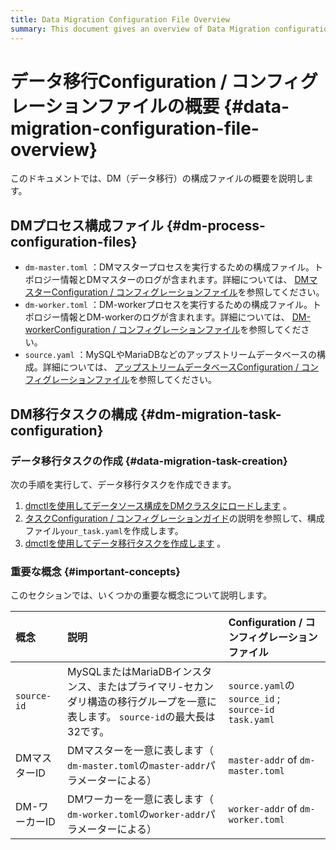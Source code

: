 ```yaml
---
title: Data Migration Configuration File Overview
summary: This document gives an overview of Data Migration configuration files.
---
```


# データ移行Configuration / コンフィグレーションファイルの概要 {#data-migration-configuration-file-overview}

このドキュメントでは、DM（データ移行）の構成ファイルの概要を説明します。

## DMプロセス構成ファイル {#dm-process-configuration-files}

-   `dm-master.toml` ：DMマスタープロセスを実行するための構成ファイル。トポロジー情報とDMマスターのログが含まれます。詳細については、 [DMマスターConfiguration / コンフィグレーションファイル](/dm/dm-master-configuration-file.md)を参照してください。
-   `dm-worker.toml` ：DM-workerプロセスを実行するための構成ファイル。トポロジー情報とDM-workerのログが含まれます。詳細については、 [DM-workerConfiguration / コンフィグレーションファイル](/dm/dm-worker-configuration-file.md)を参照してください。
-   `source.yaml` ：MySQLやMariaDBなどのアップストリームデータベースの構成。詳細については、 [アップストリームデータベースConfiguration / コンフィグレーションファイル](/dm/dm-source-configuration-file.md)を参照してください。

## DM移行タスクの構成 {#dm-migration-task-configuration}

### データ移行タスクの作成 {#data-migration-task-creation}

次の手順を実行して、データ移行タスクを作成できます。

1.  [dmctlを使用してデータソース構成をDMクラスタにロードします](/dm/dm-manage-source.md#operate-data-source) 。
2.  [タスクConfiguration / コンフィグレーションガイド](/dm/dm-task-configuration-guide.md)の説明を参照して、構成ファイル`your_task.yaml`を作成します。
3.  [dmctlを使用してデータ移行タスクを作成します](/dm/dm-create-task.md) 。

### 重要な概念 {#important-concepts}

このセクションでは、いくつかの重要な概念について説明します。

| 概念          | 説明                                                                           | Configuration / コンフィグレーションファイル                           |
| :---------- | :--------------------------------------------------------------------------- | :------------------------------------------------------- |
| `source-id` | MySQLまたはMariaDBインスタンス、またはプライマリ-セカンダリ構造の移行グループを一意に表します。 `source-id`の最大長は32です。 | `source.yaml`の`source_id` ;<br/> `source-id` `task.yaml` |
| DMマスターID    | DMマスターを一意に表します（ `dm-master.toml`の`master-addr`パラメーターによる）                     | `master-addr` of `dm-master.toml`                        |
| DM-ワーカーID   | DMワーカーを一意に表します（ `dm-worker.toml`の`worker-addr`パラメーターによる）                     | `worker-addr` of `dm-worker.toml`                        |
